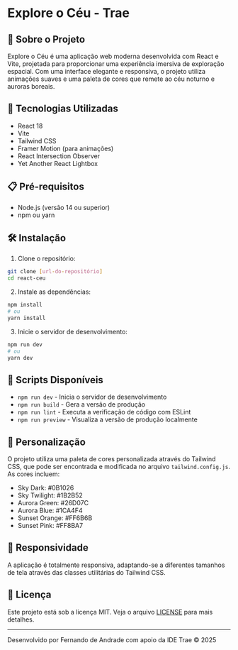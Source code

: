 # Explore o Céu - Trae

## 🌌 Sobre o Projeto

Explore o Céu é uma aplicação web moderna desenvolvida com React e Vite, projetada para proporcionar uma experiência imersiva de exploração espacial. Com uma interface elegante e responsiva, o projeto utiliza animações suaves e uma paleta de cores que remete ao céu noturno e auroras boreais.

## 🚀 Tecnologias Utilizadas

- React 18
- Vite
- Tailwind CSS
- Framer Motion (para animações)
- React Intersection Observer
- Yet Another React Lightbox

## 📋 Pré-requisitos

- Node.js (versão 14 ou superior)
- npm ou yarn

## 🛠️ Instalação

1. Clone o repositório:
```bash
git clone [url-do-repositório]
cd react-ceu
```

2. Instale as dependências:
```bash
npm install
# ou
yarn install
```

3. Inicie o servidor de desenvolvimento:
```bash
npm run dev
# ou
yarn dev
```

## 📜 Scripts Disponíveis

- `npm run dev` - Inicia o servidor de desenvolvimento
- `npm run build` - Gera a versão de produção
- `npm run lint` - Executa a verificação de código com ESLint
- `npm run preview` - Visualiza a versão de produção localmente

## 🎨 Personalização

O projeto utiliza uma paleta de cores personalizada através do Tailwind CSS, que pode ser encontrada e modificada no arquivo `tailwind.config.js`. As cores incluem:

- Sky Dark: #0B1026
- Sky Twilight: #1B2B52
- Aurora Green: #26D07C
- Aurora Blue: #1CA4F4
- Sunset Orange: #FF6B6B
- Sunset Pink: #FF8BA7

## 📱 Responsividade

A aplicação é totalmente responsiva, adaptando-se a diferentes tamanhos de tela através das classes utilitárias do Tailwind CSS.

## 📄 Licença

Este projeto está sob a licença MIT. Veja o arquivo [LICENSE](LICENSE) para mais detalhes.

---

Desenvolvido por Fernando de Andrade com apoio da IDE Trae © 2025
